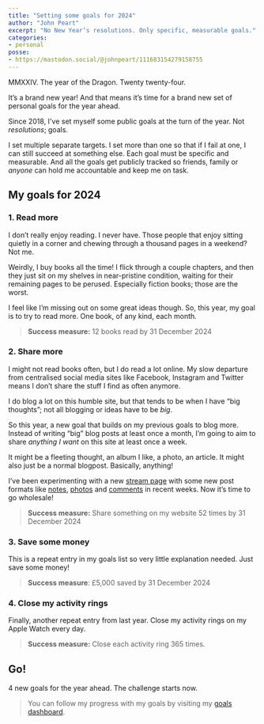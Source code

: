 ```yaml
---
title: "Setting some goals for 2024"
author: "John Peart"
excerpt: "No New Year’s resolutions. Only specific, measurable goals."
categories:
- personal
posse:
- https://mastodon.social/@johnpeart/111683154279158755
---
```


MMXXIV. The year of the Dragon. Twenty twenty-four. 

It’s a brand new year! And that means it’s time for a brand new set of personal goals for the year ahead. 

Since 2018, I've set myself some public goals at the turn of the year. Not *resolutions*; goals. 

I set multiple separate targets. I set more than one so that if I fail at one, I can still succeed at something else. Each goal must be specific and measurable. And all the goals get publicly tracked so friends, family or *anyone* can hold me accountable and keep me on task.

## My goals for 2024

### 1. Read more

I don’t really enjoy reading. I never have. Those people that enjoy sitting quietly in a corner and chewing through a thousand pages in a weekend? Not me. 

Weirdly, I buy books all the time! I flick through a couple chapters, and then they just sit on my shelves in near-pristine condition, waiting for their remaining pages to be perused. Especially fiction books; those are the worst.

I feel like I’m missing out on some great ideas though. So, this year, my goal is to try to read more. One book, of any kind, each month.

> **Success measure:** 12 books read by 31 December 2024

### 2. Share more

I might not read books often, but I do read a lot online. My slow departure from centralised social media sites like Facebook, Instagram and Twitter means I don’t share the stuff I find as often anymore.

I do blog a lot on this humble site, but that tends to be when I have “big thoughts”; not all blogging or ideas have to be *big*. 

So this year, a new goal that builds on my previous goals to blog more. Instead of writing “big” blog posts at least once a month, I’m going to aim to share *anything I want* on this site at least once a week.

It might be a fleeting thought, an album I like, a photo, an article. It might also just be a normal blogpost. Basically, anything!

I’ve been experimenting with a new [stream page](/stream) with some new post formats like [notes](/note/1701945480/), [photos](/photo/1701708419/) and [comments](/share/1703803888/) in recent weeks. Now it’s time to go wholesale!

> **Success measure:** Share something on my website 52 times by 31 December 2024

### 3. Save some money

This is a repeat entry in my goals list so very little explanation needed. Just save some money!

> **Success measure**: £5,000 saved by 31 December 2024

### 4. Close my activity rings

Finally, another repeat entry from last year. Close my activity rings on my Apple Watch every day. 

> **Success measure:** Close each activity ring 365 times.

## Go! 

4 new goals for the year ahead. The challenge starts now.

> You can follow my progress with my goals by visiting my [goals dashboard](/goals/2024).